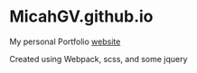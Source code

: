 # MicahGV.github.io

My personal Portfolio [website](https://micahgv.github.io/)

Created using Webpack, scss, and some jquery
